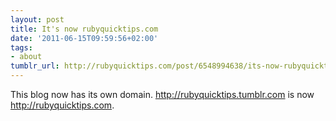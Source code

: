 ```yaml
---
layout: post
title: It's now rubyquicktips.com
date: '2011-06-15T09:59:56+02:00'
tags:
- about
tumblr_url: http://rubyquicktips.com/post/6548994638/its-now-rubyquicktipscom
---
```

This blog now has its own domain.
http://rubyquicktips.tumblr.com is now http://rubyquicktips.com.
